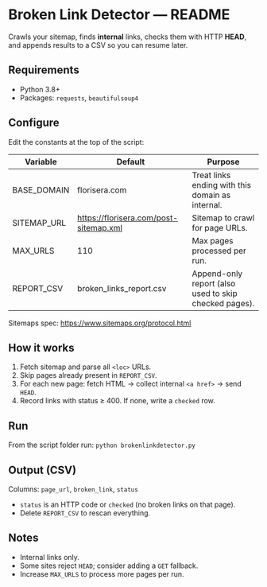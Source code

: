 # Broken Link Detector — README

Crawls your sitemap, finds **internal** links, checks them with HTTP **HEAD**, and appends results to a CSV so you can resume later.

## Requirements
- Python 3.8+
- Packages: `requests`, `beautifulsoup4`

## Configure
Edit the constants at the top of the script:

| Variable    | Default                               | Purpose                                                       |
|-------------|----------------------------------------|---------------------------------------------------------------|
| BASE_DOMAIN | florisera.com                          | Treat links ending with this domain as internal.              |
| SITEMAP_URL | https://florisera.com/post-sitemap.xml | Sitemap to crawl for page URLs.                               |
| MAX_URLS    | 110                                    | Max pages processed per run.                                  |
| REPORT_CSV  | broken_links_report.csv                | Append-only report (also used to skip checked pages).         |

Sitemaps spec: https://www.sitemaps.org/protocol.html

## How it works
1. Fetch sitemap and parse all `<loc>` URLs.  
2. Skip pages already present in `REPORT_CSV`.  
3. For each new page: fetch HTML → collect internal `<a href>` → send `HEAD`.  
4. Record links with status ≥ 400. If none, write a `checked` row.

## Run
From the script folder run: `python brokenlinkdetector.py`

## Output (CSV)
Columns: `page_url`, `broken_link`, `status`  
- `status` is an HTTP code or `checked` (no broken links on that page).  
- Delete `REPORT_CSV` to rescan everything.

## Notes
- Internal links only.  
- Some sites reject `HEAD`; consider adding a `GET` fallback.  
- Increase `MAX_URLS` to process more pages per run.
